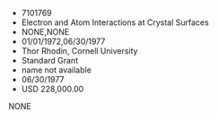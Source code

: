 * 7101769
* Electron and Atom Interactions at Crystal Surfaces
* NONE,NONE
* 01/01/1972,06/30/1977
* Thor Rhodin, Cornell University
* Standard Grant
*   name not available
* 06/30/1977
* USD 228,000.00

NONE
